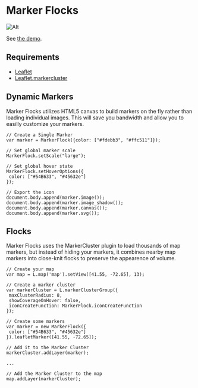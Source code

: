 Marker Flocks
============

![Alt](https://stevefar.com/marker-flock/favicon.png "Example Flock")

See [the demo](https://stevefar.com/marker-flock/).

## Requirements
* [Leaflet](http://leafletjs.com/)
* [Leaflet.markercluster](https://github.com/Leaflet/Leaflet.markercluster)

## Dynamic Markers
Marker Flocks utilizes HTML5 canvas to build markers on the fly rather than loading individual images. This will save you bandwidth and allow you to easilly customize your markers.

~~~~
// Create a Single Marker
var marker = MarkerFlock({color: ["#fdebb3", "#ffc511"]});

// Set global marker scale
MarkerFlock.setScale("large");

// Set global hover state
MarkerFlock.setHoverOptions({
 color: ["#54B633", "#45632e"]
});

// Export the icon
document.body.append(marker.image());
document.body.append(marker.image_shadow());
document.body.append(marker.canvas());
document.body.append(marker.svg());

~~~~

## Flocks
Marker Flocks uses the MarkerCluster plugin to load thousands of map markers, but instead of hiding your markers, it combines nearby map markers into close-knit flocks to preserve the appearence of volume.

~~~~
// Create your map
var map = L.map('map').setView([41.55, -72.65], 13);

// Create a marker cluster
var markerCluster = L.markerClusterGroup({
 maxClusterRadius: 8,
 showCoverageOnHover: false,
 iconCreateFunction: MarkerFlock.iconCreateFunction
});

// Create some markers
var marker = new MarkerFlock({
 color: ["#54B633", "#45632e"]
}).leafletMarker([41.55, -72.65]);

// Add it to the Marker Cluster
markerCluster.addLayer(marker);

...

// Add the Marker Cluster to the map
map.addLayer(markerCluster);
~~~~
